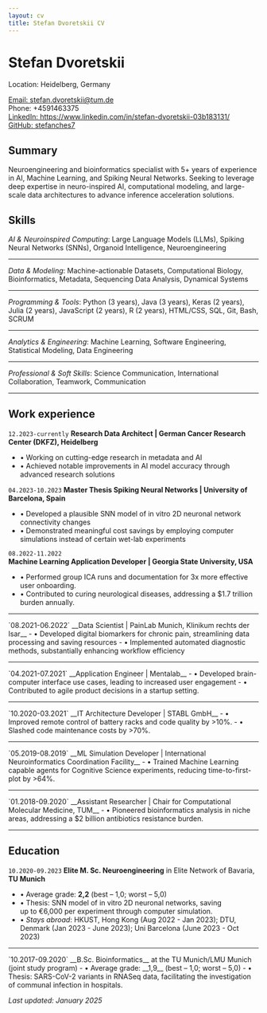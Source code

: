 ```yaml
---
layout: cv
title: Stefan Dvoretskii CV
---
```


# Stefan Dvoretskii

Location: Heidelberg, Germany
<div id="webaddress">
<a href="stefan.dvoretskii@tum.de">Email: stefan.dvoretskii@tum.de</a> 
  <br>
  Phone: +4591463375
  <br>
<a href="https://www.linkedin.com/in/stefan-dvoretskii-03b183131/">LinkedIn: https://www.linkedin.com/in/stefan-dvoretskii-03b183131/</a>
  <br> 
  <a href="https://github.com/stefanches7">GitHub: stefanches7</a>
 </div>

## Summary 

Neuroengineering and bioinformatics specialist with 5+ years of experience in AI, Machine Learning, and Spiking Neural Networks. Seeking to leverage deep expertise in neuro-inspired AI, computational modeling, and large-scale data architectures to advance inference acceleration solutions.


## Skills

*AI & Neuroinspired Computing*: Large Language Models (LLMs), Spiking Neural Networks (SNNs), Organoid Intelligence, Neuroengineering
<hr>

*Data & Modeling*: Machine-actionable Datasets, Computational Biology, Bioinformatics, Metadata, Sequencing Data Analysis, Dynamical Systems
<hr>

*Programming & Tools*: Python (3 years), Java (3 years), Keras (2 years), Julia (2 years), JavaScript (2 years), R (2 years), HTML/CSS, SQL, Git, Bash, SCRUM
<hr>

*Analytics & Engineering*: Machine Learning, Software Engineering, Statistical Modeling, Data Engineering
<hr>

*Professional & Soft Skills*: Science Communication, International Collaboration, Teamwork, Communication
<hr>

## Work experience
`12.2023-currently`
__Research Data Architect | German Cancer Research <br> Center (DKFZ), Heidelberg__ 
- • Working on cutting-edge research in metadata and AI
- • Achieved notable improvements in AI model accuracy through advanced research solutions


`04.2023-10.2023`
__Master Thesis Spiking Neural Networks | University of Barcelona, Spain__ 
- • Developed a plausible SNN model of in vitro 2D neuronal network connectivity changes
- • Demonstrated meaningful cost savings by employing computer simulations instead of certain wet-lab experiments


`08.2022-11.2022`	
__Machine Learning Application Developer | Georgia State University, USA__ 
- • Performed group ICA runs and documentation for 3x more effective user onboarding.
- • Contributed to curing neurological diseases, addressing a $1.7 trillion burden annually.
<hr>
`08.2021-06.2022`
__Data Scientist | PainLab Munich, Klinikum rechts der Isar__
- • Developed digital biomarkers for chronic pain, streamlining data processing and saving resources
- • Implemented automated diagnostic methods, substantially enhancing workflow efficiency
<hr>
`04.2021-07.2021`
__Application Engineer | Mentalab__
- • Developed brain-computer interface use cases, leading to increased user engagement
- • Contributed to agile product decisions in a startup setting.
<hr>
`10.2020-03.2021`
__IT Architecture Developer | STABL GmbH__
- • Improved remote control of battery racks and code quality by >10%.
- • Slashed code maintenance costs by >70%.
<hr>
`05.2019-08.2019`
__ML Simulation Developer | International <br> Neuroinformatics Coordination Facility__
- • Trained Machine Learning capable agents for Cognitive Science experiments, reducing time-to-first-plot by >64%.
<hr>
`01.2018-09.2020`
__Assistant Researcher | Chair for Computational Molecular Medicine, TUM__
<!-- - • Developed statistical models for clinical data with R/knitr, saving over 2000€ per diagnosis. -->
 - • Pioneered bioinformatics analysis in niche areas, addressing a $2 billion antibiotics resistance burden.
<hr>

<!--
`05.2017-08.2017` 
__Web Server Architect | EMBL, Cambrige, UK__
- • Accelerated file search with a SpringBoot/React.js web server by 153%.
- • Managed services handling 63 million daily web requests.
<hr>
`01.2017-08.2017`
__Software Developer | Omikron Data Quality GmbH__
- • Maintained the front-end website and backend Java+GWT database SRM.
-->

## Education
`10.2020-09.2023`
__Elite M. Sc. Neuroengineering__ in Elite Network of Bavaria,<br> __TU Munich__
- • Average grade: __2,2__ (best – 1,0; worst – 5,0)
- • Thesis: SNN model of in vitro 2D neuronal networks, saving <br> up to €6,000 per experiment through computer simulation.
- • _Stays abroad_: HKUST, Hong Kong (Aug 2022 - Jan 2023); DTU, Denmark (Jan 2023 - June 2023); Uni Barcelona (June 2023 - Oct 2023)
<hr>
`10.2017-09.2020`
__B.Sc. Bioinformatics__ at the TU Munich/LMU Munich <br> (joint study program)
- • Average grade: __1,9__ (best – 1,0; worst – 5,0)
- • Thesis: SARS-CoV-2 variants in RNASeq data, facilitating the investigation of communal infection in hospitals.

_Last updated: January 2025_


